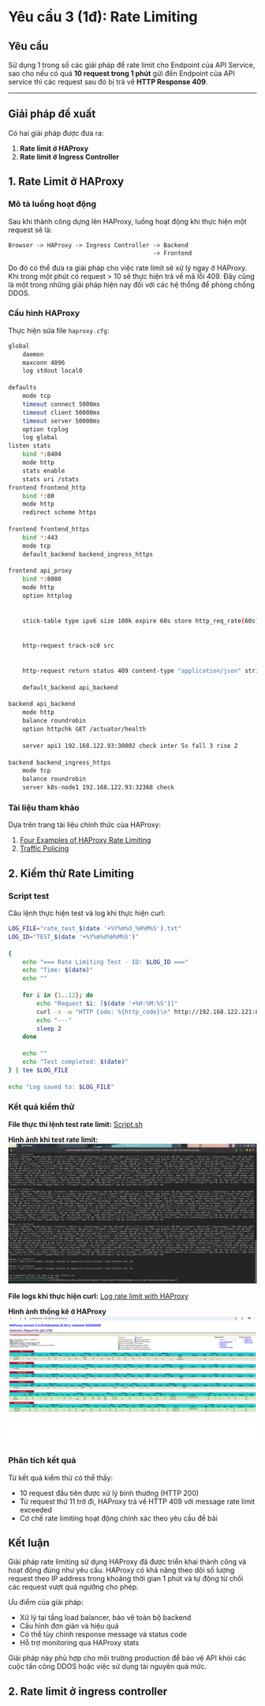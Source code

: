 # Yêu cầu 3 (1đ): Rate Limiting

## Yêu cầu
Sử dụng 1 trong số các giải pháp để rate limit cho Endpoint của API Service, sao cho nếu có quá **10 request trong 1 phút** gửi đến Endpoint của API service thì các request sau đó bị trả về **HTTP Response 409**.

---

## Giải pháp đề xuất

Có hai giải pháp được đưa ra:
1. **Rate limit ở HAProxy**
2. **Rate limit ở Ingress Controller**

## 1. Rate Limit ở HAProxy

### Mô tả luồng hoạt động
Sau khi thành công dựng lên HAProxy, luồng hoạt động khi thực hiện một request sẽ là:

```
Browser -> HAProxy -> Ingress Controller -> Backend
                                         -> Frontend
```

Do đó có thể đưa ra giải pháp cho việc rate limit sẽ xử lý ngay ở HAProxy. Khi trong một phút có request > 10 sẽ thực hiện trả về mã lỗi 409. Đây cũng là một trong những giải pháp hiện nay đối với các hệ thống để phòng chống DDOS.

### Cấu hình HAProxy

Thực hiện sửa file `haproxy.cfg`:

```bash
global
    daemon
    maxconn 4096
    log stdout local0

defaults
    mode tcp
    timeout connect 5000ms
    timeout client 50000ms
    timeout server 50000ms
    option tcplog
    log global
listen stats
    bind *:8404
    mode http
    stats enable
    stats uri /stats
frontend frontend_http
    bind *:80
    mode http
    redirect scheme https

frontend frontend_https
    bind *:443
    mode tcp
    default_backend backend_ingress_https

frontend api_proxy
    bind *:8080
    mode http
    option httplog
    
    
    stick-table type ipv6 size 100k expire 60s store http_req_rate(60s)
    
    
    http-request track-sc0 src
    
    
    http-request return status 409 content-type "application/json" string '{"error":"Rate limit exceeded","message":"Maximum 10 requests per minute allowed","code":429}' if { sc_http_req_rate(0) gt 10 }
    
    default_backend api_backend

backend api_backend
    mode http
    balance roundrobin
    option httpchk GET /actuator/health
    
    server api1 192.168.122.93:30002 check inter 5s fall 3 rise 2

backend backend_ingress_https
    mode tcp
    balance roundrobin
    server k8s-node1 192.168.122.93:32368 check
```

### Tài liệu tham khảo
Dựa trên trang tài liệu chính thức của HAProxy:
1. [Four Examples of HAProxy Rate Limiting](https://www.haproxy.com/blog/four-examples-of-haproxy-rate-limiting)
2. [Traffic Policing](https://www.haproxy.com/documentation/haproxy-configuration-tutorials/security/traffic-policing/)

## 2. Kiểm thử Rate Limiting

### Script test
Câu lệnh thực hiện test và log khi thực hiện curl:

```bash
LOG_FILE="rate_test_$(date '+%Y%m%d_%H%M%S').txt"
LOG_ID="TEST_$(date '+%Y%m%d%H%M%S')"

{
    echo "=== Rate Limiting Test - ID: $LOG_ID ==="
    echo "Time: $(date)"
    echo ""
    
    for i in {1..12}; do
        echo "Request $i: [$(date '+%H:%M:%S')]"
        curl -s -w "HTTP Code: %{http_code}\n" http://192.168.122.121:8080/api/students
        echo "---"
        sleep 2
    done
    
    echo ""
    echo "Test completed: $(date)"
} | tee $LOG_FILE

echo "Log saved to: $LOG_FILE"
```

### Kết quả kiểm thử

**File thực thi lệnh test rate limit:** [Script.sh](Logs/ratelimitwithHAProxy.sh)

**Hình ảnh khi test rate limit:**
![Rate limit test result](image.png)

**File logs khi thực hiện curl:** [Log rate limit with HAProxy](Logs/rate_test_20250623_103856.txt)

**Hình ảnh thống kê ở HAProxy**
![alt text](image-1.png)
### Phân tích kết quả

Từ kết quả kiểm thử có thể thấy:
- 10 request đầu tiên được xử lý bình thường (HTTP 200)
- Từ request thứ 11 trở đi, HAProxy trả về HTTP 409 với message rate limit exceeded
- Cơ chế rate limiting hoạt động chính xác theo yêu cầu đề bài





## Kết luận

Giải pháp rate limiting sử dụng HAProxy đã được triển khai thành công và hoạt động đúng như yêu cầu. HAProxy có khả năng theo dõi số lượng request theo IP address trong khoảng thời gian 1 phút và tự động từ chối các request vượt quá ngưỡng cho phép.

Ưu điểm của giải pháp:
- Xử lý tại tầng load balancer, bảo vệ toàn bộ backend
- Cấu hình đơn giản và hiệu quả
- Có thể tùy chỉnh response message và status code
- Hỗ trợ monitoring qua HAProxy stats

Giải pháp này phù hợp cho môi trường production để bảo vệ API khỏi các cuộc tấn công DDOS hoặc việc sử dụng tài nguyên quá mức.

## 2. Rate limit ở ingress controller